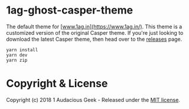 # 1ag-ghost-casper-theme

The default theme for [www.1ag.in](https://www.1ag.in/). This theme is a customized version of the original Casper theme. If you're just looking to download the latest Casper theme, then head over to the [releases](https://github.com/TryGhost/Casper/releases) page.

```
yarn install
yarn dev
yarn zip
```

# Copyright & License

Copyright (c) 2018 1 Audacious Geek - Released under the [MIT license](LICENSE).

